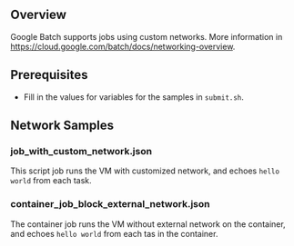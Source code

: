 ## Overview
Google Batch supports jobs using custom networks.
More information in https://cloud.google.com/batch/docs/networking-overview.

## Prerequisites
* Fill in the values for variables for the samples in `submit.sh`.

## Network Samples
### job_with_custom_network.json
This script job runs the VM with customized network, and echoes `hello world` from each task.

### container_job_block_external_network.json
The container job runs the VM without external network on the container, and echoes `hello world` from each tas in the container.